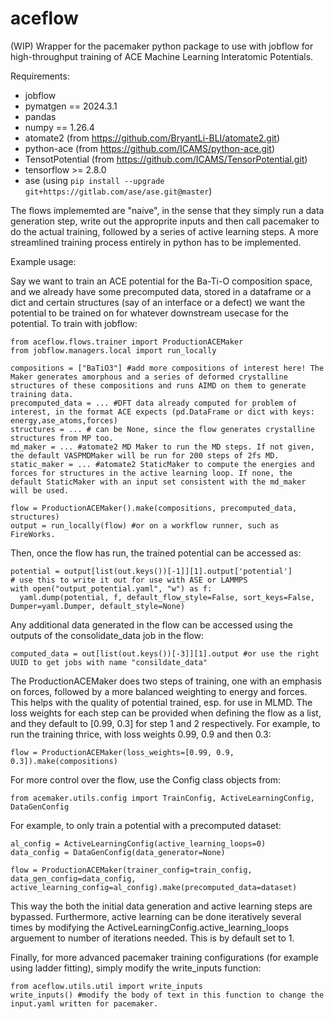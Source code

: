 # aceflow

(WIP) Wrapper for the pacemaker python package to use with jobflow for high-throughput training of ACE Machine Learning Interatomic Potentials.

Requirements:
- jobflow
- pymatgen == 2024.3.1
- pandas
- numpy == 1.26.4
- atomate2 (from https://github.com/BryantLi-BLI/atomate2.git)
- python-ace (from https://github.com/ICAMS/python-ace.git)
- TensotPotential (from https://github.com/ICAMS/TensorPotential.git)
- tensorflow >= 2.8.0
- ase (using ```pip install --upgrade git+https://gitlab.com/ase/ase.git@master```)

The flows implememted are "naive", in the sense that they simply run a data generation step, write out the approprite inputs and then call pacemaker to do the actual training, followed by a series of active learning steps. A more streamlined training process entirely in python has to be implemented. 

Example usage:

Say we want to train an ACE potential for the Ba-Ti-O composition space, and we already have some precomputed data, stored in a dataframe or a dict and certain structures (say of an interface or a defect) we want the potential to be trained on for whatever downstream usecase for the potential. To train with jobflow:
```
from aceflow.flows.trainer import ProductionACEMaker
from jobflow.managers.local import run_locally

compositions = ["BaTiO3"] #add more compositions of interest here! The Maker generates amorphous and a series of deformed crystalline structures of these compositions and runs AIMD on them to generate training data.
precomputed_data = ... #DFT data already computed for problem of interest, in the format ACE expects (pd.DataFrame or dict with keys: energy,ase_atoms,forces)
structures = ... # can be None, since the flow generates crystalline structures from MP too.
md_maker = ... #atomate2 MD Maker to run the MD steps. If not given, the default VASPMDMaker will be run for 200 steps of 2fs MD.
static_maker = ... #atomate2 StaticMaker to compute the energies and forces for structures in the active learning loop. If none, the default StaticMaker with an input set consistent with the md_maker will be used.

flow = ProductionACEMaker().make(compositions, precomputed_data, structures)
output = run_locally(flow) #or on a workflow runner, such as FireWorks.
```
Then, once the flow has run, the trained potential can be accessed as:
```
potential = output[list(out.keys())[-1]][1].output['potential']
# use this to write it out for use with ASE or LAMMPS
with open("output_potential.yaml", "w") as f:
  yaml.dump(potential, f, default_flow_style=False, sort_keys=False, Dumper=yaml.Dumper, default_style=None)
```
Any additional data generated in the flow can be accessed using the outputs of the consolidate_data job in the flow:
```
computed_data = out[list(out.keys())[-3]][1].output #or use the right UUID to get jobs with name "consildate_data"
```

The ProductionACEMaker does two steps of training, one with an emphasis on forces, followed by a more balanced weighting to energy and forces. This helps with the quality of potential trained, esp. for use in MLMD. The loss weights for each step can be provided when defining the flow as a list, and they default to [0.99, 0.3] for step 1 and 2 respectively. For example, to run the training thrice, with loss weights 0.99, 0.9 and then 0.3:
```
flow = ProductionACEMaker(loss_weights=[0.99, 0.9, 0.3]).make(compositions)
```

For more control over the flow, use the Config class objects from:
```
from acemaker.utils.config import TrainConfig, ActiveLearningConfig, DataGenConfig
```

For example, to only train a potential with a precomputed dataset:
```
al_config = ActiveLearningConfig(active_learning_loops=0)
data_config = DataGenConfig(data_generator=None)

flow = ProductionACEMaker(trainer_config=train_config, data_gen_config=data_config, active_learning_config=al_config).make(precomputed_data=dataset)
```
This way the both the initial data generation and active learning steps are bypassed. 
Furthermore, active learning can be done iteratively several times by modifying the ActiveLearningConfig.active_learning_loops arguement to number of iterations needed. This is by default set to 1.

Finally, for more advanced pacemaker training configurations (for example using ladder fitting), simply modify the write_inputs function:
```
from aceflow.utils.util import write_inputs
write_inputs() #modify the body of text in this function to change the input.yaml written for pacemaker.
```


